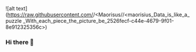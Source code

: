 ![alt text](https://raw.githubusercontent.com/<Maoriisus>/<Maorisus/<gh-pages>/<maorisius_Data_is_like_a_puzzle _With_each_piece_the_picture_be_2526fecf-c44e-4679-9f01-8e912325356c>)

### Hi there 👋

<!--
**Maorisus/Maorisus** is a ✨ _special_ ✨ repository because its `README.md` (this file) appears on your GitHub profile.

Here are some ideas to get you started:

- 🔭 I’m currently working on:
 - Uploading my projects
 - 
- 🌱 I’m currently learning tablaue
- 👯 I’m looking to collaborate on ...
- 🤔 I’m looking for help with ...
- 💬 Ask me about ...
- 📫 How to reach me: ...
- 😄 Pronouns: ...
- ⚡ Fun fact: ...
-->
